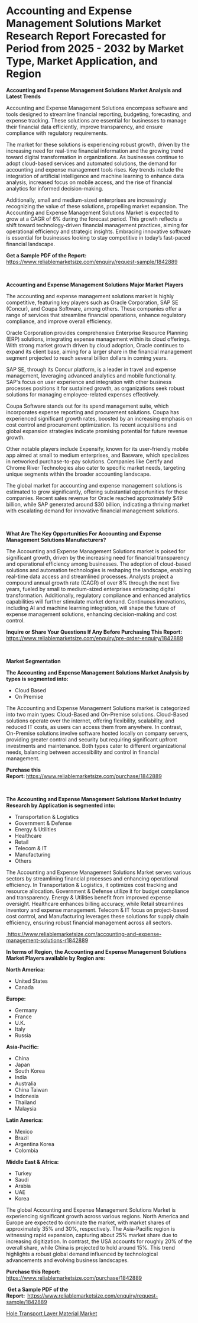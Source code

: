 <p><h1>Accounting and Expense Management Solutions Market Research Report Forecasted for Period from 2025 -  2032 by Market Type, Market Application, and Region</h1></p><p><strong>Accounting and Expense Management Solutions Market Analysis and Latest Trends</strong></p>
<p><p>Accounting and Expense Management Solutions encompass software and tools designed to streamline financial reporting, budgeting, forecasting, and expense tracking. These solutions are essential for businesses to manage their financial data efficiently, improve transparency, and ensure compliance with regulatory requirements. </p><p>The market for these solutions is experiencing robust growth, driven by the increasing need for real-time financial information and the growing trend toward digital transformation in organizations. As businesses continue to adopt cloud-based services and automated solutions, the demand for accounting and expense management tools rises. Key trends include the integration of artificial intelligence and machine learning to enhance data analysis, increased focus on mobile access, and the rise of financial analytics for informed decision-making.</p><p>Additionally, small and medium-sized enterprises are increasingly recognizing the value of these solutions, propelling market expansion. The Accounting and Expense Management Solutions Market is expected to grow at a CAGR of 6% during the forecast period. This growth reflects a shift toward technology-driven financial management practices, aiming for operational efficiency and strategic insights. Embracing innovative software is essential for businesses looking to stay competitive in today’s fast-paced financial landscape.</p></p>
<p><strong>Get a Sample PDF of the Report:&nbsp;</strong> <a href="https://www.reliablemarketsize.com/enquiry/request-sample/1842889?utm_campaign=3550&utm_medium=2&utm_source=Github&utm_content=ia&utm_term=26032025&utm_id=accounting-and-expense-management-solutions">https://www.reliablemarketsize.com/enquiry/request-sample/1842889</a></p>
<p>&nbsp;</p>
<p><strong>Accounting and Expense Management Solutions Major Market Players</strong></p>
<p><p>The accounting and expense management solutions market is highly competitive, featuring key players such as Oracle Corporation, SAP SE (Concur), and Coupa Software, among others. These companies offer a range of services that streamline financial operations, enhance regulatory compliance, and improve overall efficiency.</p><p>Oracle Corporation provides comprehensive Enterprise Resource Planning (ERP) solutions, integrating expense management within its cloud offerings. With strong market growth driven by cloud adoption, Oracle continues to expand its client base, aiming for a larger share in the financial management segment projected to reach several billion dollars in coming years.</p><p>SAP SE, through its Concur platform, is a leader in travel and expense management, leveraging advanced analytics and mobile functionality. SAP's focus on user experience and integration with other business processes positions it for sustained growth, as organizations seek robust solutions for managing employee-related expenses effectively.</p><p>Coupa Software stands out for its spend management suite, which incorporates expense reporting and procurement solutions. Coupa has experienced significant growth rates, boosted by an increasing emphasis on cost control and procurement optimization. Its recent acquisitions and global expansion strategies indicate promising potential for future revenue growth.</p><p>Other notable players include Expensify, known for its user-friendly mobile app aimed at small to medium enterprises, and Basware, which specializes in networked purchase-to-pay solutions. Companies like Certify and Chrome River Technologies also cater to specific market needs, targeting unique segments within the broader accounting landscape.</p><p>The global market for accounting and expense management solutions is estimated to grow significantly, offering substantial opportunities for these companies. Recent sales revenue for Oracle reached approximately $49 billion, while SAP generated around $30 billion, indicating a thriving market with escalating demand for innovative financial management solutions.</p></p>
<p>&nbsp;</p>
<p><strong>What Are The Key Opportunities For Accounting and Expense Management Solutions Manufacturers?</strong></p>
<p><p>The Accounting and Expense Management Solutions market is poised for significant growth, driven by the increasing need for financial transparency and operational efficiency among businesses. The adoption of cloud-based solutions and automation technologies is reshaping the landscape, enabling real-time data access and streamlined processes. Analysts project a compound annual growth rate (CAGR) of over 8% through the next five years, fueled by small to medium-sized enterprises embracing digital transformation. Additionally, regulatory compliance and enhanced analytics capabilities will further stimulate market demand. Continuous innovations, including AI and machine learning integration, will shape the future of expense management solutions, enhancing decision-making and cost control.</p></p>
<p><strong>Inquire or Share Your Questions If Any Before Purchasing This Report:</strong> <a href="https://www.reliablemarketsize.com/enquiry/pre-order-enquiry/1842889?utm_campaign=3550&utm_medium=2&utm_source=Github&utm_content=ia&utm_term=26032025&utm_id=accounting-and-expense-management-solutions">https://www.reliablemarketsize.com/enquiry/pre-order-enquiry/1842889</a></p>
<p>&nbsp;</p>
<p><strong>Market Segmentation</strong></p>
<p><strong>The Accounting and Expense Management Solutions Market Analysis by types is segmented into:</strong></p>
<p><ul><li>Cloud Based</li><li>On Premise</li></ul></p>
<p><p>The Accounting and Expense Management Solutions market is categorized into two main types: Cloud-Based and On-Premise solutions. Cloud-Based solutions operate over the internet, offering flexibility, scalability, and reduced IT costs, as users can access them from anywhere. In contrast, On-Premise solutions involve software hosted locally on company servers, providing greater control and security but requiring significant upfront investments and maintenance. Both types cater to different organizational needs, balancing between accessibility and control in financial management.</p></p>
<p><strong>Purchase this Report:&nbsp;</strong><a href="https://www.reliablemarketsize.com/purchase/1842889?utm_campaign=3550&utm_medium=2&utm_source=Github&utm_content=ia&utm_term=26032025&utm_id=accounting-and-expense-management-solutions">https://www.reliablemarketsize.com/purchase/1842889</a></p>
<p>&nbsp;</p>
<p><strong>The Accounting and Expense Management Solutions Market Industry Research by Application is segmented into:</strong></p>
<p><ul><li>Transportation & Logistics</li><li>Government & Defense</li><li>Energy & Utilities</li><li>Healthcare</li><li>Retail</li><li>Telecom & IT</li><li>Manufacturing</li><li>Others</li></ul></p>
<p><p>The Accounting and Expense Management Solutions Market serves various sectors by streamlining financial processes and enhancing operational efficiency. In Transportation & Logistics, it optimizes cost tracking and resource allocation. Government & Defense utilize it for budget compliance and transparency. Energy & Utilities benefit from improved expense oversight. Healthcare enhances billing accuracy, while Retail streamlines inventory and expense management. Telecom & IT focus on project-based cost control, and Manufacturing leverages these solutions for supply chain efficiency, ensuring robust financial management across all sectors.</p></p>
<p><a href="https://www.reliablemarketsize.com/accounting-and-expense-management-solutions-r1842889?utm_campaign=3550&utm_medium=2&utm_source=Github&utm_content=ia&utm_term=26032025&utm_id=accounting-and-expense-management-solutions">&nbsp;https://www.reliablemarketsize.com/accounting-and-expense-management-solutions-r1842889</a></p>
<p><strong>In terms of Region, the Accounting and Expense Management Solutions Market Players available by Region are:</strong></p>
<p>
    <p> <strong> North America: </strong>
        <ul>
            <li>United States</li>
            <li>Canada</li>
        </ul>
        </p> 
    <p> <strong> Europe: </strong>
        <ul>
            <li>Germany</li>
            <li>France</li>
            <li>U.K.</li>
            <li>Italy</li>
            <li>Russia</li>
        </ul>
        </p> 
    <p> <strong> Asia-Pacific: </strong>
        <ul>
            <li>China</li>
            <li>Japan</li>
            <li>South Korea</li>
            <li>India</li>
            <li>Australia</li>
            <li>China Taiwan</li>
            <li>Indonesia</li>
            <li>Thailand</li>
            <li>Malaysia</li>
        </ul>
        </p> 
    <p> <strong> Latin America: </strong>
        <ul>
            <li>Mexico</li>
            <li>Brazil</li>
            <li>Argentina Korea</li>
            <li>Colombia</li>
        </ul>
        </p> 
    <p> <strong> Middle East & Africa: </strong>
        <ul>
            <li>Turkey</li>
            <li>Saudi</li>
            <li>Arabia</li>
            <li>UAE</li>
            <li>Korea</li>
        </ul>
    </p>
    </p>
<p><p>The global Accounting and Expense Management Solutions Market is experiencing significant growth across various regions. North America and Europe are expected to dominate the market, with market shares of approximately 35% and 30%, respectively. The Asia-Pacific region is witnessing rapid expansion, capturing about 25% market share due to increasing digitization. In contrast, the USA accounts for roughly 20% of the overall share, while China is projected to hold around 15%. This trend highlights a robust global demand influenced by technological advancements and evolving business landscapes.</p></p>
<p><strong>Purchase this Report: </strong><a href="https://www.reliablemarketsize.com/purchase/1842889?utm_campaign=3550&utm_medium=2&utm_source=Github&utm_content=ia&utm_term=26032025&utm_id=accounting-and-expense-management-solutions">https://www.reliablemarketsize.com/purchase/1842889</a></p>
<p>&nbsp;<strong>Get a Sample PDF of the Report:&nbsp;&nbsp;</strong><a href="https://www.reliablemarketsize.com/enquiry/request-sample/1842889?utm_campaign=3550&utm_medium=2&utm_source=Github&utm_content=ia&utm_term=26032025&utm_id=accounting-and-expense-management-solutions">https://www.reliablemarketsize.com/enquiry/request-sample/1842889</a></p>
<p><strong></strong></p>
<p><p><a href="https://github.com/saoneubeh8/Market-Research-Report-List-1/blob/main/hole-transport-layer-material-market.md?utm_campaign=3550&utm_medium=2&utm_source=Github&utm_content=ia&utm_term=26032025&utm_id=accounting-and-expense-management-solutions">Hole Transport Layer Material Market</a></p></p>
